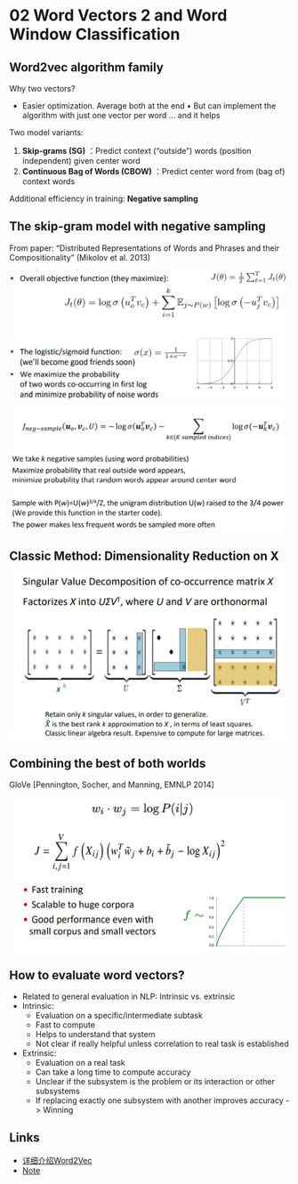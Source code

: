 # 02 Word Vectors 2 and Word Window Classification

## Word2vec algorithm family

Why two vectors? 

- Easier optimization. Average both at the end • But can implement the algorithm with just one vector per word … and it helps

Two model variants: 

1. **Skip-grams (SG)**  ：Predict context (“outside”) words (position independent) given center word 
2. **Continuous Bag of Words (CBOW)**  ：Predict center word from (bag of) context words

Additional efficiency in training:  **Negative sampling**

## The skip-gram model with negative sampling

From paper: “Distributed Representations of Words and Phrases and their  Compositionality” (Mikolov et al. 2013)

![](../../Images/CS224N/image-20220119163305599.png)

![](../../Images/CS224N/image-20220119163355139.png)

## Classic Method: Dimensionality Reduction on X

![](../../Images/CS224N/image-20220119163447342.png)

## Combining the best of both worlds 

GloVe [Pennington, Socher, and Manning, EMNLP 2014]

![](../../Images/CS224N/image-20220119163543359.png)

## How to evaluate word vectors?

- Related to general evaluation in NLP: Intrinsic vs. extrinsic 
- Intrinsic: 
  - Evaluation on a specific/intermediate subtask 
  - Fast to compute 
  - Helps to understand that system 
  - Not clear if really helpful unless correlation to real task is established 
- Extrinsic: 
  - Evaluation on a real task
  - Can take a long time to compute accuracy 
  - Unclear if the subsystem is the problem or its interaction or other subsystems 
  - If replacing exactly one subsystem with another improves accuracy -> Winning



## Links

- [详细介绍Word2Vec](https://blog.creativecc.cn/posts/word2vec.html)
- [Note](https://web.stanford.edu/class/cs224n/readings/cs224n-2019-notes02-wordvecs2.pdf)
